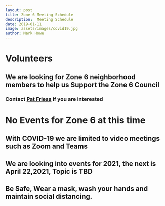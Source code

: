 ```yaml
---
layout: post
title: Zone 6 Meeting Schedule
description:  Meeting Schedule
date: 2019-01-11
image: assets/images/covid19.jpg
author: Mark Howe
---
```


# Volunteers
## We are looking for Zone 6 neighborhood members to help us Support the Zone 6 Council
### Contact [Pat Friess](harleybabe54@hotmail.com) if you are interested


# No Events for Zone 6 at this time

## With COVID-19 we are limited to video meetings such as Zoom and Teams
## We are looking into events for 2021, the next is April 22,2021, Topic is TBD
## Be Safe, Wear a mask, wash your hands and maintain social distancing.

